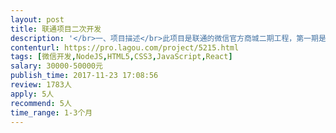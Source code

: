 ```yaml
---                
layout: post       
title: 联通项目二次开发           
description: '</br>一、项目描述</br>此项目是联通的微信官方商城二期工程，第一期是用vue框架搭建的，数据库是POSTGRE，现在人员变动，需要找懂此技术的开发团队进行二期工程的开发</br>二、功能需求</br>1、6个财务报表</br>2、在原有基础上修改积分商城存取方式，要用先进先出的进销存方式存取积分</br>3、5个积分获取活动方案</br>三、要求</br>对nodejs和vue要很熟悉，有足够的经验和案例，需要能提供后续维护服务，最好在昆明，面对面好沟通。</br>'     
contenturl: https://pro.lagou.com/project/5215.html      
tags: [微信开发,NodeJS,HTML5,CSS3,JavaScript,React]            
salary: 30000-50000元          
publish_time: 2017-11-23 17:08:56         
review: 1783人                   
apply: 5人                   
recommend: 5人                   
time_range: 1-3个月              
---                 
```

